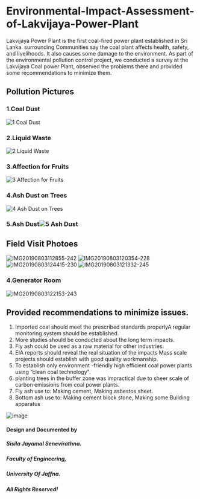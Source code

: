 # Environmental-Impact-Assessment-of-Lakvijaya-Power-Plant
  Lakvijaya Power Plant is the first coal-fired power plant established in Sri Lanka. surrounding Communities say the coal plant affects health, safety, and livelihoods. It also causes some damage to the environment. As part of the environmental pollution control project, we conducted a survey at the Lakvijaya Coal power Plant, observed the problems there and provided some recommendations to minimize them.

## Pollution Pictures

### 1.Coal Dust
![1 Coal Dust](https://user-images.githubusercontent.com/108692258/197349071-82a98a6a-2d34-4205-858f-63e59b877795.jpg)

### 2.Liquid Waste
![2 Liquid Waste](https://user-images.githubusercontent.com/108692258/197349090-35da8ff3-9d43-4898-abbd-dda88717e973.jpg)

### 3.Affection for Fruits
![3 Affection for Fruits](https://user-images.githubusercontent.com/108692258/197349131-6499e87b-7bb7-4cf2-b079-8b29365b2bde.jpg)

### 4.Ash Dust on Trees
![4 Ash Dust on Trees](https://user-images.githubusercontent.com/108692258/197349136-d538b432-17a5-48fe-abc1-dedb2180bb39.jpg)

### 5.Ash Dust![5 Ash Dust](https://user-images.githubusercontent.com/108692258/197349142-d362db07-9af4-44c3-b7fb-70c68835b927.jpg)

## Field Visit Photoes
![IMG20190803112855-242](https://user-images.githubusercontent.com/108692258/197349200-7b1156c6-ac2c-4bad-b83c-30b70fa67cd8.jpg)
![IMG20190803120354-228](https://user-images.githubusercontent.com/108692258/197349201-c3a3a3d4-ac4c-400f-8b13-b42b6eaac487.jpg)
![IMG20190803124415-230](https://user-images.githubusercontent.com/108692258/197349203-4c12496c-02fb-403f-a57e-b79123cdcf7a.jpg)
![IMG20190803121332-245](https://user-images.githubusercontent.com/108692258/197349229-0a11ae0e-26b4-466a-a6ec-7e5d4a58cb9a.jpg)

### 4.Generator Room
![IMG20190803122153-243](https://user-images.githubusercontent.com/108692258/197349238-d52541d7-9ffd-443b-9c1f-db380769e2ec.jpg)

## Provided recommendations to minimize issues.

1. Imported coal should meet the prescribed standards properlyA regular monitoring system should be established.
2. More studies should be conducted about the long term impacts.
3. Fly ash could be used as a raw material for other industries.
4. EIA reports should reveal the real situation of the impacts Mass scale projects should establish with good quality workmanship.
5. To establish only environment -friendly high efficient coal power plants using “clean coal technology". 
6. planting trees in the buffer zone was impractical due to sheer scale of carbon emissions from coal power plants.
7. Fly ash use to: Making cement, Making asbestos sheet.
8. Bottom ash use to: Making cement block stone, Making some Building apparatus

![image](https://user-images.githubusercontent.com/108692258/197349659-a55f74a7-6640-4735-a029-7143dc555fbe.png)

#### Design and Documented by
##### Sisila Jayamal Senevirathna. 
##### Faculty of Engineering, 
##### University Of Jaffna. 
##### All Rights Reserved!


